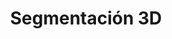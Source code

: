 ---
title: Segmentación 3D
parent: Módulos de la aplicación
grand_parent: Documentación de GEU
layout: default
nav_order: 6
---